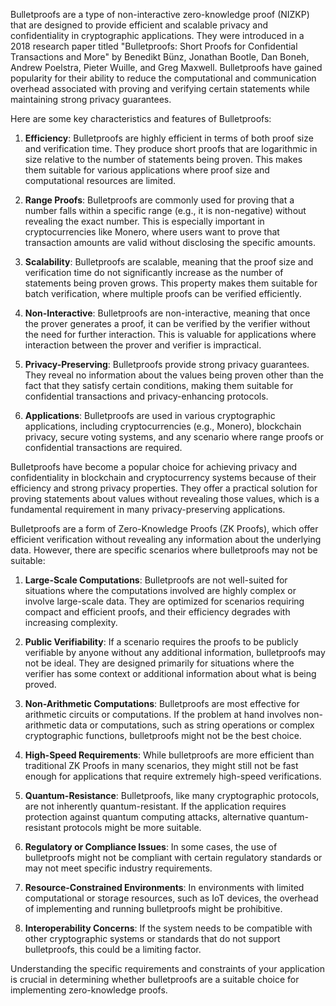 
Bulletproofs are a type of non-interactive zero-knowledge proof (NIZKP) that are designed to provide efficient and scalable privacy and confidentiality in cryptographic applications. They were introduced in a 2018 research paper titled "Bulletproofs: Short Proofs for Confidential Transactions and More" by Benedikt Bünz, Jonathan Bootle, Dan Boneh, Andrew Poelstra, Pieter Wuille, and Greg Maxwell. Bulletproofs have gained popularity for their ability to reduce the computational and communication overhead associated with proving and verifying certain statements while maintaining strong privacy guarantees.

Here are some key characteristics and features of Bulletproofs:

1. **Efficiency**: Bulletproofs are highly efficient in terms of both proof size and verification time. They produce short proofs that are logarithmic in size relative to the number of statements being proven. This makes them suitable for various applications where proof size and computational resources are limited.

2. **Range Proofs**: Bulletproofs are commonly used for proving that a number falls within a specific range (e.g., it is non-negative) without revealing the exact number. This is especially important in cryptocurrencies like Monero, where users want to prove that transaction amounts are valid without disclosing the specific amounts.

3. **Scalability**: Bulletproofs are scalable, meaning that the proof size and verification time do not significantly increase as the number of statements being proven grows. This property makes them suitable for batch verification, where multiple proofs can be verified efficiently.

4. **Non-Interactive**: Bulletproofs are non-interactive, meaning that once the prover generates a proof, it can be verified by the verifier without the need for further interaction. This is valuable for applications where interaction between the prover and verifier is impractical.

5. **Privacy-Preserving**: Bulletproofs provide strong privacy guarantees. They reveal no information about the values being proven other than the fact that they satisfy certain conditions, making them suitable for confidential transactions and privacy-enhancing protocols.

6. **Applications**: Bulletproofs are used in various cryptographic applications, including cryptocurrencies (e.g., Monero), blockchain privacy, secure voting systems, and any scenario where range proofs or confidential transactions are required.

Bulletproofs have become a popular choice for achieving privacy and confidentiality in blockchain and cryptocurrency systems because of their efficiency and strong privacy properties. They offer a practical solution for proving statements about values without revealing those values, which is a fundamental requirement in many privacy-preserving applications.


Bulletproofs are a form of Zero-Knowledge Proofs (ZK Proofs), which offer efficient verification without revealing any information about the underlying data. However, there are specific scenarios where bulletproofs may not be suitable:

1. **Large-Scale Computations**: Bulletproofs are not well-suited for situations where the computations involved are highly complex or involve large-scale data. They are optimized for scenarios requiring compact and efficient proofs, and their efficiency degrades with increasing complexity.

2. **Public Verifiability**: If a scenario requires the proofs to be publicly verifiable by anyone without any additional information, bulletproofs may not be ideal. They are designed primarily for situations where the verifier has some context or additional information about what is being proved.

3. **Non-Arithmetic Computations**: Bulletproofs are most effective for arithmetic circuits or computations. If the problem at hand involves non-arithmetic data or computations, such as string operations or complex cryptographic functions, bulletproofs might not be the best choice.

4. **High-Speed Requirements**: While bulletproofs are more efficient than traditional ZK Proofs in many scenarios, they might still not be fast enough for applications that require extremely high-speed verifications.

5. **Quantum-Resistance**: Bulletproofs, like many cryptographic protocols, are not inherently quantum-resistant. If the application requires protection against quantum computing attacks, alternative quantum-resistant protocols might be more suitable.

6. **Regulatory or Compliance Issues**: In some cases, the use of bulletproofs might not be compliant with certain regulatory standards or may not meet specific industry requirements. 

7. **Resource-Constrained Environments**: In environments with limited computational or storage resources, such as IoT devices, the overhead of implementing and running bulletproofs might be prohibitive.

8. **Interoperability Concerns**: If the system needs to be compatible with other cryptographic systems or standards that do not support bulletproofs, this could be a limiting factor.

Understanding the specific requirements and constraints of your application is crucial in determining whether bulletproofs are a suitable choice for implementing zero-knowledge proofs.